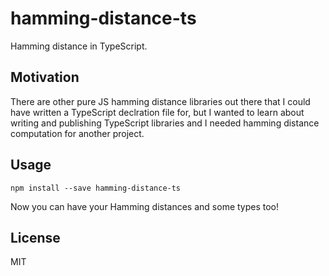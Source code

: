 # hamming-distance-ts

Hamming distance in TypeScript.

## Motivation

There are other pure JS hamming distance libraries out there that I could have written a TypeScript declration file for, but I wanted to learn about writing and publishing TypeScript libraries and I needed hamming distance computation for another project.

## Usage

`npm install --save hamming-distance-ts`

Now you can have your Hamming distances and some types too!

## License

MIT